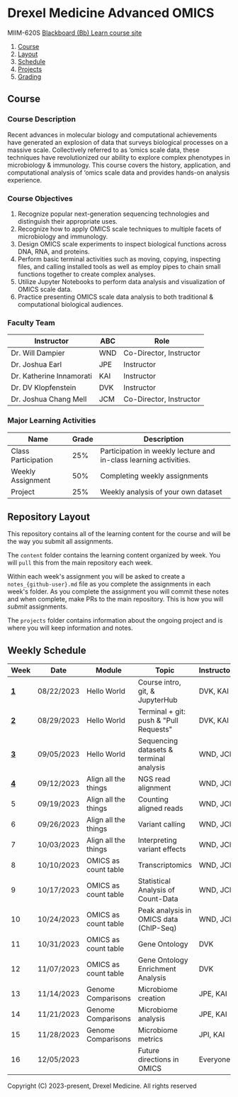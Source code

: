 # Drexel Medicine Advanced OMICS
MIIM-620S
[Blackboard (Bb) Learn course site](https://learn.dcollege.net/)

1. [Course](#course)
2. [Layout](#repository-layout)
3. [Schedule](#weekly-schedule)
4. [Projects](projects/README.md)
5. [Grading](grading/README.md)

## Course 

### Course Description

Recent advances in molecular biology and computational achievements have generated an explosion of data that surveys biological processes on a massive scale.
Collectively referred to as ‘omics scale data, these techniques have revolutionized our ability to explore complex phenotypes in microbiology & immunology.
This course covers the history, application, and computational analysis of ‘omics scale data and provides hands-on analysis experience. 

### Course Objectives

1. Recognize popular next-generation sequencing technologies and distinguish their appropriate uses. 
2. Recognize how to apply OMICS scale techniques to multiple facets of microbiology and immunology. 
3. Design OMICS scale experiments to inspect biological functions across DNA, RNA, and proteins. 
4. Perform basic terminal activities such as moving, copying, inspecting files, and calling installed tools as well as employ pipes to chain small functions together to create complex analyses. 
5. Utilize Jupyter Notebooks to perform data analysis and visualization of OMICS scale data. 
6. Practice presenting OMICS scale data analysis to both traditional & computational biological audiences. 

### Faculty Team

| Instructor              |ABC| Role
|-------------------------|---|-------------------------------
| Dr. Will Dampier        |WND| Co-Director, Instructor
| Dr. Joshua Earl         |JPE| Instructor
| Dr. Katherine Innamorati|KAI| Instructor
| Dr. DV Klopfenstein     |DVK| Instructor
| Dr. Joshua Chang Mell   |JCM| Co-Director, Instructor

### Major Learning Activities 

| Name               | Grade  | Description
|--------------------|--------|-----------------------
|Class Participation | 25%    | Participation in weekly lecture and in-class learning activities.
|Weekly Assignment   | 50%    | Completing weekly assignments
|Project             | 25%    | Weekly analysis of your own dataset


## Repository Layout

This repository contains all of the learning content for the course and will be the way you submit all assignments.

The `content` folder contains the learning content organized by week.
You will `pull` this from the main repository each week.

Within each week's assignment you will be asked to create a `notes_{github-user}.md` file as you complete the assignments in each week's folder.
As you complete the assignment you will commit these notes and when complete, make PRs to the main repository.
This is how you will _submit_ assignments.

The `projects` folder contains information about the ongoing project and is where you will keep information and notes.


## Weekly Schedule

|Week                            |Date       |Module               | Topic                                  |Instructors   | Status 
|--------------------------------|-----------|---------------------|----------------------------------------|--------------|-------
|[**1**](/content/wk01/README.md)|08/22/2023 | Hello World         | Course intro, git, & JupyterHub        |DVK, KAI      | released
|[**2**](/content/wk02/README.md)|08/29/2023 | Hello World         | Terminal + git: push & "Pull Requests" |DVK, KAI      | released
|[**3**](/content/wk03/README.md)|09/05/2023 | Hello World         | Sequencing datasets & terminal analysis|WND, JCM      | released
|[**4**](/content/wk04/README.md)|09/12/2023 | Align all the things| NGS read alignment                     |WND, JCM      | released
|   5                            |09/19/2023 | Align all the things| Counting aligned reads                 |WND, JCM      | unreleased
|   6                            |09/26/2023 | Align all the things| Variant calling                        |WND, JCM      | unreleased
|   7                            |10/03/2023 | Align all the things| Interpreting variant effects           |WND, JCM      | unreleased
|   8                            |10/10/2023 | OMICS as count table| Transcriptomics                        |WND, JCM      | unreleased
|   9                            |10/17/2023 | OMICS as count table| Statistical Analysis of Count-Data     |WND, JCM      | unreleased
|  10                            |10/24/2023 | OMICS as count table| Peak analysis in OMICS data (ChIP-Seq) |WND, JCM      | unreleased
|  11                            |10/31/2023 | OMICS as count table| Gene Ontology                          |DVK           | unreleased
|  12                            |11/07/2023 | OMICS as count table| Gene Ontology Enrichment Analysis      |DVK           | unreleased
|  13                            |11/14/2023 | Genome Comparisons  | Microbiome creation                    |JPE, KAI      | unreleased
|  14                            |11/21/2023 | Genome Comparisons  | Microbiome analysis                    |JPE, KAI      | unreleased
|  15                            |11/28/2023 | Genome Comparisons  | Microbiome metrics                     |JPI, KAI      | unreleased
|  16                            |12/05/2023 |                     | Future directions in OMICS             |Everyone      | unreleased

Copyright (C) 2023-present, Drexel Medicine. All rights reserved
